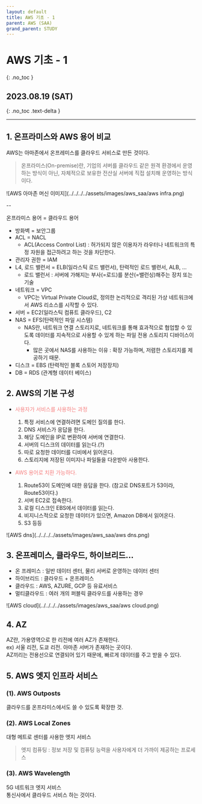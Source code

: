 ```yaml
---
layout: default
title: AWS 기초 - 1
parent: AWS (SAA)
grand_parent: STUDY
---
```


# AWS 기초 - 1
{: .no_toc }

## 2023.08.19 (SAT)
{: .no_toc .text-delta }

---

## 1. 온프라미스와 AWS 용어 비교

AWS는 아마존에서 온프레미스를 클라우드 서비스로 만든 것이다.

> 온프라미스(On-premise)란, 기업의 서버를 클라우드 같은 원격 환경에서 운영하는 방식이 아닌, 자체적으로 보유한 전산실 서버에 직접 설치해 운영하는 방식이다.  

![AWS 아마존 머신 이미지](../../../../assets/images/aws_saa/aws infra.png)

--

온프라미스 용어 = 클라우드 용어
- 방화벽 = 보안그룹
- ACL = NACL
    * ACL(Access Control List) : 허가되지 않은 이용자가 라우터나 네트워크의 특정 자원을 접근하려고 하는 것을 차단한다.
- 관리자 권한 = IAM
- L4, 로드 밸런서 = ELB(일라스틱 로드 밸런서), 탄력적인 로드 밸련서, ALB, ...
    * 로드 밸런서 : 서버에 가해지는 부사(=로드)를 분산(=밸런싱)해주는 장치 또는 기술
- 네트워크 = VPC
    * VPC는 Virtual Private Cloud로, 정의한 논리적으로 격리된 가상 네트워크에서 AWS 리소스를 시작할 수 있다.
- 서버 = EC2(일라스틱 컴퓨트 클라우드), C2
- NAS = EFS(탄력적인 파일 시스템)
    * NAS란, 네트워크 연결 스토리지로, 네트워크를 통해 효과적으로 협업할 수 있도록 데이터를 지속적으로 사용할 수 있게 하는 파일 전용 스토리지 디바이스이다.
        * 많은 곳에서 NAS를 사용하는 이유 : 확장 가능하며, 저렴한 스토리지를 제공하기 때문.
- 디스크 = EBS (탄력적인 블록 스토어 저장장치)
- DB = RDS (관계형 데이터 베이스)

## 2. AWS의 기본 구성

- <span style="color:#F78181">사용자가 서비스를 사용하는 과정</span>
    1. 특정 서비스에 연결하려면 도메인 질의를 한다.
    2. DNS 서비스가 응답을 한다.
    3. 해당 도메인을 IP로 변환하여 서버에 연결한다.
    4. 서버의 디스크의 데이터를 읽는다.(?)
    5. 따로 요청한 데이터를 디비에서 읽어온다.
    6. 스토리지에 저장된 이미지나 파일들을 다운받아 사용한다.

- <span style="color:#F78181">AWS 용어로 치환 가능하다.</span>
    1. Route53이 도메인에 대한 응답을 한다. (참고로 DNS포트가 53이라, Route53이다.)
    2. 서버 EC2로 접속한다.
    3. 로컬 디스크인 EBS에서 데이터를 읽는다.
    4. 비지니스적으로 요청한 데이터가 있으면, Amazon DB에서 읽어온다.
    5. S3 등등

![AWS dns](../../../../assets/images/aws_saa/aws dns.png)

## 3. 온프레미스, 클라우드, 하이브리드...

- 온 프레미스 : 일반 데이터 센터, 물리 서버로 운영하는 데이터 센터
- 하이브리드 : 클라우드 + 온프레미스
- 클라우드 : AWS, AZURE, GCP 등 유료서비스
- 멀티클라우드 : 여러 개의 퍼블릭 클라우드를 사용하는 경우

![AWS cloud](../../../../assets/images/aws_saa/aws cloud.png)

## 4. AZ

AZ란, 가용영역으로 한 리전에 여러 AZ가 존재한다.  
ex) 서울 리전, 도쿄 리전. 아마존 서버가 존재하는 곳이다.  
AZ끼리는 전용선으로 연결되어 있기 때문에, 빠르게 데이터를 주고 받을 수 있다.

## 5. AWS 엣지 인프라 서비스

### (1). AWS Outposts
클라우드를 온프라미스에서도 쓸 수 있도록 확장한 것.

### (2). AWS Local Zones
대형 메트로 센터를 사용한 엣지 서비스
> 엣지 컴퓨팅 : 정보 저장 및 컴퓨팅 능력을 사용자에게 더 가까이 제공하는 프로세스

### (3). AWS Wavelength
5G 네트워크 엣지 서비스  
통신사에서 클라우드 서비스 하는 것이다.